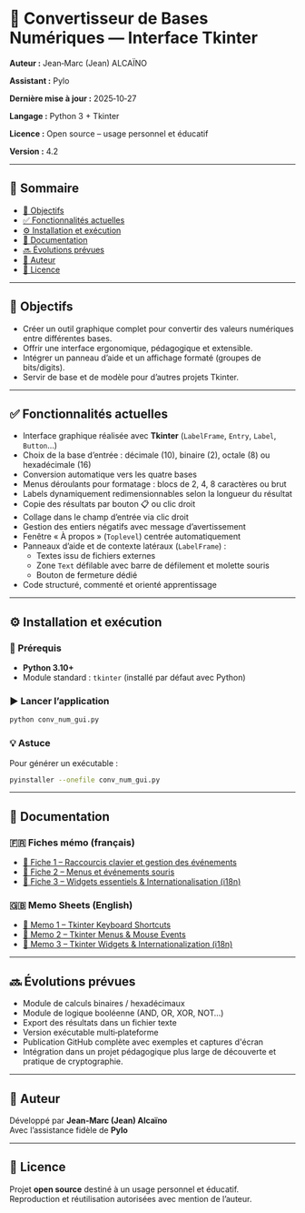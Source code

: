 # 🧮 Convertisseur de Bases Numériques — Interface Tkinter

**Auteur :** Jean‑Marc (Jean) ALCAÏNO

**Assistant :** Pylo 

**Dernière mise à jour :** 2025‑10‑27

**Langage :** Python 3 + Tkinter

**Licence :** Open source – usage personnel et éducatif

**Version :** 4.2

---

## 📖 Sommaire
- [🎯 Objectifs](#-objectifs)
- [✅ Fonctionnalités actuelles](#-fonctionnalités-actuelles)
- [⚙️ Installation et exécution](#️-installation-et-exécution)
- [📘 Documentation](#-documentation)
- [🔜 Évolutions prévues](#-évolutions-prévues)
- [👤 Auteur](#-auteur)
- [📜 Licence](#-licence)

---

## 🎯 Objectifs
- Créer un outil graphique complet pour convertir des valeurs numériques entre différentes bases.  
- Offrir une interface ergonomique, pédagogique et extensible.  
- Intégrer un panneau d’aide et un affichage formaté (groupes de bits/digits).  
- Servir de base et de modèle pour d’autres projets Tkinter.

---

## ✅ Fonctionnalités actuelles
- Interface graphique réalisée avec **Tkinter** (`LabelFrame`, `Entry`, `Label`, `Button`…)  
- Choix de la base d’entrée : décimale (10), binaire (2), octale (8) ou hexadécimale (16)  
- Conversion automatique vers les quatre bases  
- Menus déroulants pour formatage : blocs de 2, 4, 8 caractères ou brut  
- Labels dynamiquement redimensionnables selon la longueur du résultat  
- Copie des résultats par bouton 📋 ou clic droit  
- Collage dans le champ d’entrée via clic droit  
- Gestion des entiers négatifs avec message d’avertissement  
- Fenêtre « À propos » (`Toplevel`) centrée automatiquement  
- Panneaux d’aide et de contexte latéraux (`LabelFrame`) :  
  - Textes issu de fichiers externes 
  - Zone `Text` défilable avec barre de défilement et molette souris  
  - Bouton de fermeture dédié  
- Code structuré, commenté et orienté apprentissage

---

## ⚙️ Installation et exécution

### 🧩 Prérequis
- **Python 3.10+**
- Module standard : `tkinter` (installé par défaut avec Python)

### ▶️ Lancer l’application
```bash
python conv_num_gui.py
```

### 💡 Astuce
Pour générer un exécutable :
```bash
pyinstaller --onefile conv_num_gui.py
```

---

## 📘 Documentation

### 🇫🇷 Fiches mémo (français)
- [🧭 Fiche 1 – Raccourcis clavier et gestion des événements](./Documentation/Fiche_memo_Tkinter_raccourcis.md)  
- [🧭 Fiche 2 – Menus et événements souris](./Documentation/Fiche_memo_Tkinter_menus_souris.md)  
- [🧭 Fiche 3 – Widgets essentiels & Internationalisation (i18n)](./Documentation/Fiche_memo_Tkinter_widgets_i18n.md)

### 🇬🇧 Memo Sheets (English)
- [🧭 Memo 1 – Tkinter Keyboard Shortcuts](./Documentation/Tkinter_shortcuts_memo_EN.md)  
- [🧭 Memo 2 – Tkinter Menus & Mouse Events](./Documentation/Tkinter_menus_mouse_memo_EN.md)  
- [🧭 Memo 3 – Tkinter Widgets & Internationalization (i18n)](./Documentation/Tkinter_widgets_i18n_memo_EN.md)

---

## 🔜 Évolutions prévues  
- Module de calculs binaires / hexadécimaux  
- Module de logique booléenne (AND, OR, XOR, NOT…)  
- Export des résultats dans un fichier texte  
- Version exécutable multi‑plateforme  
- Publication GitHub complète avec exemples et captures d'écran
- Intégration dans un projet pédagogique plus large de découverte et pratique de cryptographie.

---

## 👤 Auteur
Développé par **Jean‑Marc (Jean) Alcaïno**  
Avec l’assistance fidèle de **Pylo**

---

## 📜 Licence
Projet **open source** destiné à un usage personnel et éducatif.  
Reproduction et réutilisation autorisées avec mention de l’auteur.
